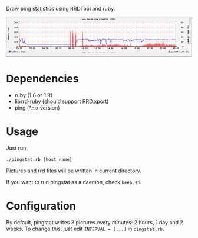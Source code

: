 Draw ping statistics using RRDTool and ruby.

![sample](https://raw.githubusercontent.com/quark-zju/pingstat/master/sample.png)

Dependencies
============
* ruby (1.8 or 1.9)
* librrd-ruby (should support RRD.xport)
* ping (\*nix version)

Usage
=====
Just run:

    ./pingstat.rb [host_name]

Pictures and rrd files will be written in current directory.

If you want to run pingstat as a daemon, check `keep.sh`.

Configuration
=============

By default, pingstat writes 3 pictures every minutes: 2 hours, 1 day and 2 weeks.
To change this, just edit `INTERVAL = [...]` in `pingstat.rb`.

